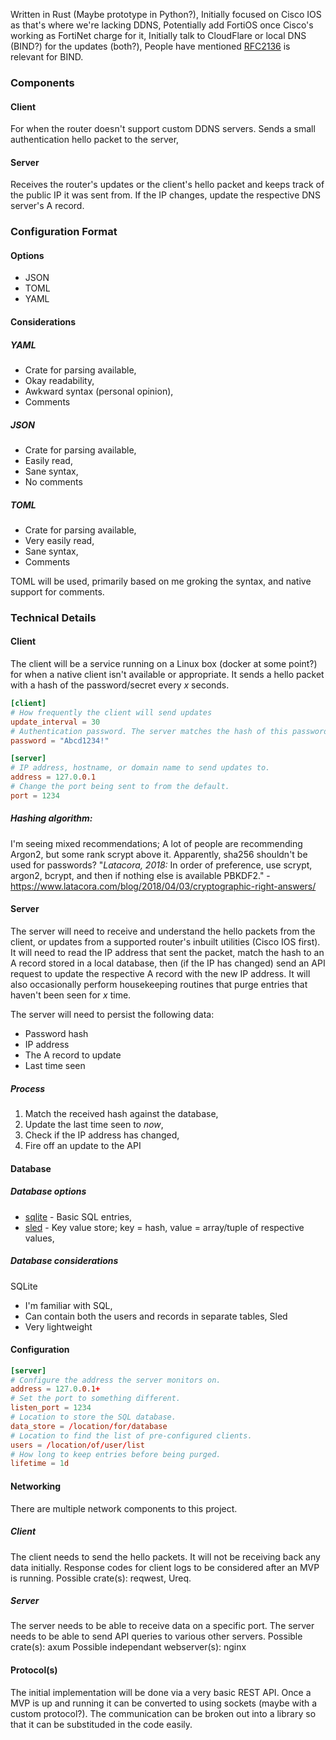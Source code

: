 Written in Rust (Maybe prototype in Python?),
Initially focused on Cisco IOS as that's where we're lacking DDNS,
Potentially add FortiOS once Cisco's working as FortiNet charge for it,
Initially talk to CloudFlare or local DNS (BIND?) for the updates (both?),
People have mentioned [RFC2136](https://datatracker.ietf.org/doc/html/rfc2136) is relevant for BIND.

### Components
#### Client
For when the router doesn't support custom DDNS servers. Sends a small authentication hello packet to the server,
#### Server
Receives the router's updates or the client's hello packet and keeps track of the public IP it was sent from. If the IP changes, update the respective DNS server's A record.

### Configuration Format
#### Options
* JSON
* TOML
* YAML

#### Considerations
##### YAML
* Crate for parsing available,
* Okay readability,
* Awkward syntax (personal opinion),
* Comments
##### JSON
* Crate for parsing available,
* Easily read,
* Sane syntax,
* No comments
##### TOML
* Crate for parsing available,
* Very easily read,
* Sane syntax,
* Comments

TOML will be used, primarily based on me groking the syntax, and native support for comments.

### Technical Details
#### Client
The client will be a service running on a Linux box (docker at some point?) for when a native client isn't available or appropriate. It sends a hello packet with a hash of the password/secret every *x* seconds.
```toml
[client]
# How frequently the client will send updates
update_interval = 30
# Authentication password. The server matches the hash of this password to the A record that needs updating.
password = "Abcd1234!"

[server]
# IP address, hostname, or domain name to send updates to.
address = 127.0.0.1
# Change the port being sent to from the default.
port = 1234
```

##### Hashing algorithm:
I'm seeing mixed recommendations; A lot of people are recommending Argon2, but some rank scrypt above it. Apparently, sha256 shouldn't be used for passwords?
"_Latacora, 2018:_ In order of preference, use scrypt, argon2, bcrypt, and then if nothing else is available PBKDF2." - https://www.latacora.com/blog/2018/04/03/cryptographic-right-answers/

#### Server
The server will need to receive and understand the hello packets from the client, or updates from a supported router's inbuilt utilities (Cisco IOS first).
It will need to read the IP address that sent the packet, match the hash to an A record stored in a local database, then (if the IP has changed) send an API request to update the respective A record with the new IP address.
It will also occasionally perform housekeeping routines that purge entries that haven't been seen for *x* time.

The server will need to persist the following data:
* Password hash
* IP address
* The A record to update
* Last time seen

##### Process
1. Match the received hash against the database,
2. Update the last time seen to *now*,
3. Check if the IP address has changed,
4. Fire off an update to the API

#### Database
##### Database options
* [sqlite](https://docs.rs/sqlite/latest/sqlite/) - Basic SQL entries,
* [sled](https://sled.rs/) - Key value store; key = hash, value = array/tuple of respective values,
##### Database considerations
SQLite
* I'm familiar with SQL,
* Can contain both the users and records in separate tables,
Sled
* Very lightweight

#### Configuration
```toml
[server]
# Configure the address the server monitors on.
address = 127.0.0.1+
# Set the port to something different.
listen_port = 1234
# Location to store the SQL database.
data_store = /location/for/database
# Location to find the list of pre-configured clients.
users = /location/of/user/list
# How long to keep entries before being purged.
lifetime = 1d
```

#### Networking
There are multiple network components to this project.
##### Client
The client needs to send the hello packets. It will not be receiving back any data initially. Response codes for client logs to be considered after an MVP is running.
Possible crate(s): reqwest, Ureq.

##### Server
The server needs to be able to receive data on a specific port.
The server needs to be able to send API queries to various other servers.
Possible crate(s): axum
Possible independant webserver(s): nginx

#### Protocol(s)
The initial implementation will be done via a very basic REST API. Once a MVP is up and running it can be converted to using sockets (maybe with a custom protocol?). The communication can be broken out into a library so that it can be substituded in the code easily.